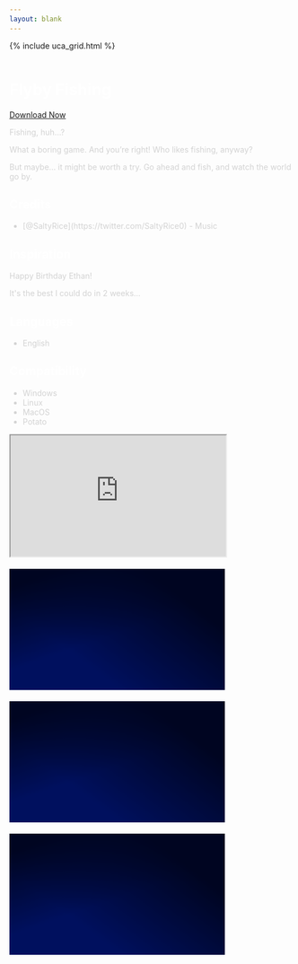 ```yaml
---
layout: blank
---
```


{% include uca_grid.html %}

<style>
    body {
        background-image: url('../assets/images/FlybyFishingBackground.png');
    }
</style>

<!-- PAGE CONTENT STARTS HERE -->

<div class="row">
    <div class="column">
        <h1 style="color:white">Flyby Fishing</h1>
        <a href="./flyby_fishing" download="ff.txt" class="btn">Download Now</a>
        <p style="color:lightgray">Fishing, huh…?</p>
        <p style="color:lightgray">What a boring game. And you’re right! Who likes fishing, anyway?</p>
        <p style="color:lightgray">But maybe… it might be worth a try. Go ahead and fish, and watch the world go by.</p>
        <h2 style="color:white">Credits</h2>
        <ul style="color:lightgray; text-align:left">
            <li>[@SaltyRice](https://twitter.com/SaltyRice0) - Music</li>
        </ul>
        <h2 style="color:white">Inspiration</h2>
        <p style="color:lightgray">Happy Birthday Ethan!</p>
        <p style="color:lightgray">It's the best I could do in 2 weeks...</p>
        <h2 style="color:white">Languages</h2>
        <ul style="color:lightgray; text-align:left">
            <li>English</li>
        </ul>
        <h2 style="color:white">Compatibility</h2>
        <ul style="color:lightgray; text-align:left">
            <li>Windows</li>
            <li>Linux</li>
            <li>MacOS</li>
            <li>Potato</li>
        </ul>
    </div>
    <div class="column">
        <iframe src="https://www.youtube.com/embed/sQAuUaaWoz8?autoplay=1&mute=1" width="384px" height="216px"></iframe>
        <br><br>
        <img src="../assets/images/Night.png" alt="Image Preview" width="384" height="216">
        <br><br>
        <img src="../assets/images/Night.png" alt="Image Preview" width="384" height="216">
        <br><br>
        <img src="../assets/images/Night.png" alt="Image Preview" width="384" height="216">
    </div>
</div>
